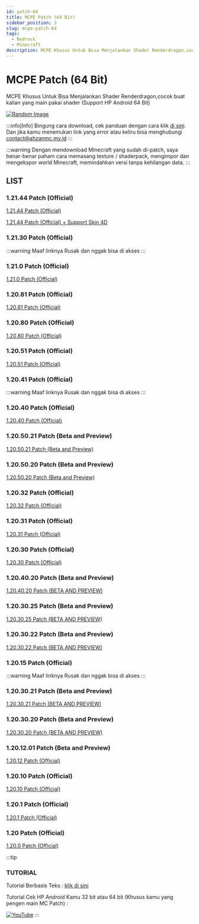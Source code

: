 ```yaml
---
id: patch-64
title: MCPE Patch (64 Bit)
sidebar_position: 3
slug: mcpe-patch-64
tags:
  - Bedrock
  - Minecraft
description: MCPE Khusus Untuk Bisa Menjalankan Shader Renderdragon,cocok buat kalian yang main pakai shader (Support HP Android 64 Bit)
---
```


# MCPE Patch (64 Bit)

MCPE Khusus Untuk Bisa Menjalankan Shader Renderdragon,cocok buat kalian yang main pakai shader (Support HP Android 64 Bit)

[![Random Image](https://imapi.ingfomenkrep.my.id/random-image-url)](https://imapi.ingfomenkrep.my.id/random-link)

:::info[Info]
Bingung cara download, cek panduan dengan cara klik [di sini](#tutorial). Dan jika kamu menemukan link yang error atau keliru bisa menghubungi contact@ahzanmc.my.id
:::

:::warning
Dengan mendownload Minecraft yang sudah di-patch, saya benar-benar paham cara memasang texture / shaderpack, mengimpor dan mengekspor world Minecraft, memindahkan versi tanpa kehilangan data.
:::

## LIST

### 1.21.44 Patch (Official)

[1.21.44 Patch (Official)](https://www.mediafire.com/file/abqf74pdrakfe5s/(ᴋɪᴍᴏ)+Minecraft+Patched+1.21.44.apk/file)

[1.21.44 Patch (Official) + Support Skin 4D](https://www.mediafire.com/file/abqf74pdrakfe5s/(ᴋɪᴍᴏ)+Minecraft+Patched+1.21.44.apk/file)

### 1.21.30 Patch (Official)

:::warning
Maaf linknya Rusak dan nggak bisa di akses 
:::

### 1.21.0 Patch (Official)

[1.21.0 Patch (Official)](https://www.mediafire.com/file/mgpqw1voqnz9lik/1.21.0.03__arm64_patched.apk/file)

### 1.20.81 Patch (Official)

[1.20.81 Patch (Official)](https://www.mediafire.com/file/13o5lme3g0v8mgl/1.20.81.01_Patched_%252864_Bit%2529_%257E_BibingUhuyy.apk/file)

### 1.20.80 Patch (Official)

[1.20.80 Patch (Official)](https://www.mediafire.com/file/pplk51uj3cflkv2/1.20.51.01_arm64_v8a_patched.apk/file)

### 1.20.51 Patch (Official)

[1.20.51 Patch (Official)](https://www.mediafire.com/file/pplk51uj3cflkv2/1.20.51.01_arm64_v8a_patched.apk/file)

### 1.20.41 Patch (Official)

:::warning
Maaf linknya Rusak dan nggak bisa di akses 
:::

### 1.20.40 Patch (Official)

[1.20.40 Patch (Official)](https://www.mediafire.com/file/olatjslsodtp9nk/1.20.40.01_arm64_v8a_patched.apk/file)

### 1.20.50.21 Patch (Beta and Preview)

[1.20.50.21 Patch (Beta and Preview)](https://www.mediafire.com/file/gwrf0tf6f0dgjvj/1.20.50.21_arm64_v8a_patched.apk/file)

### 1.20.50.20 Patch (Beta and Preview)

[1.20.50.20 Patch (Beta and Preview)](https://www.mediafire.com/file/31a9gaocjfiv5j0/1.20.50.20_arm64_v8a_patched.apk/file)

### 1.20.32 Patch (Official)

[1.20.32 Patch (Official)](https://www.mediafire.com/file/jbiun3m59ustpo3/1.20.32.03_arm64_v8a_patched.apk/file)

### 1.20.31 Patch (Official)

[1.20.31 Patch (Official)](https://www.mediafire.com/file/kjko0nvpi0kjd7r/1.20.31.01_arm64_v8a_patched.apk/file)

### 1.20.30 Patch (Official)

[1.20.30 Patch (Official)](https://www.mediafire.com/file/61k2gzvdsdz6gip/1.20.30.02_arm64_v8a_patched.apk/file)

### 1.20.40.20 Patch (Beta and Preview)

[1.20.40.20 Patch (BETA AND PREVIEW)](https://www.mediafire.com/file/tnbo8pt78nnt2m1/1.20.40.20_arm64_v8a_patched.apk/file)

### 1.20.30.25 Patch (Beta and Preview)

[1.20.30.25 Patch (BETA AND PREVIEW)](https://www.mediafire.com/file/kdt17ujaztbcuwr/1.20.30.25_arm64_v8a_patched.apk/file)

### 1.20.30.22 Patch (Beta and Preview)

[1.20.30.22 Patch (BETA AND PREVIEW)](https://www.mediafire.com/file/sdylc8glbqjb0v4/1.20.30.22_arm64_v8a_patched.apk/file)

### 1.20.15 Patch (Official)

:::warning
Maaf linknya Rusak dan nggak bisa di akses 
:::

### 1.20.30.21 Patch (Beta and Preview)

[1.20.30.21 Patch (BETA AND PREVIEW)](https://www.mediafire.com/file/ulppkigrnhphzqt/1.20.30.21_arm64_v8a_patched.apk/file)

### 1.20.30.20 Patch (Beta and Preview)

[1.20.30.20 Patch (BETA AND PREVIEW)](https://www.mediafire.com/file/zuumsd4vl1kyrhq/1.20.30.20_arm64_v8a_patched.apk/file)

### 1.20.12.01 Patch (Beta and Preview)

[1.20.12 Patch (Official)](https://www.mediafire.com/file/8chmoae5f2ew26b/1.20.12.01_arm64_v8a_patched.apk/file)

### 1.20.10 Patch (Official)

[1.20.10 Patch (Official)](https://www.mediafire.com/file/d3c0ep06x2wmkd4/1.20.10.01_arm64_v8a_patched.apk/file/)

### 1.20.1 Patch (Official)

[1.20.1 Patch (Official)](https://www.mediafire.com/file/l9eclrhvklgo1kc/1.20.1.02_arm64_v8a_patched.apk/file)

### 1.20 Patch (Official)

[1.20.0 Patch (Official)](https://www.mediafire.com/file/hsiuqd1h512xu5r/1.20.0.01_arm64_v8a_patched.apk/file)

:::tip
### TUTORIAL

Tutorial Berbasis Teks : [klik di sini](/docs/afdmc/tutorial-fitur-afdmc/panduan-afdmc#tutorial)

Tutorial Cek HP Android Kamu 32 bit atau 64 bit (Khusus kamu yang pengen main MC Patch) :

[![YouTube](http://i.ytimg.com/vi/77vtLKenPlY/hqdefault.jpg)](https://www.youtube.com/watch?v=77vtLKenPlY)
:::
